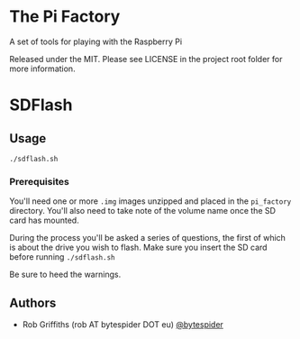 # The Pi Factory

A set of tools for playing with the Raspberry Pi

Released under the MIT. Please see LICENSE in the project root folder for more
information.


# SDFlash
## Usage

    ./sdflash.sh

### Prerequisites
You'll need one or more `.img` images unzipped and placed in the `pi_factory` directory.
You'll also need to take note of the volume name once the SD card has mounted.

During the process you'll be asked a series of questions, the first of which is about the drive you wish to flash. Make sure you
insert the SD card before running `./sdflash.sh`

Be sure to heed the warnings.


## Authors

  * Rob Griffiths (rob AT bytespider DOT eu) [@bytespider](https://twitter.com/bytespider)
